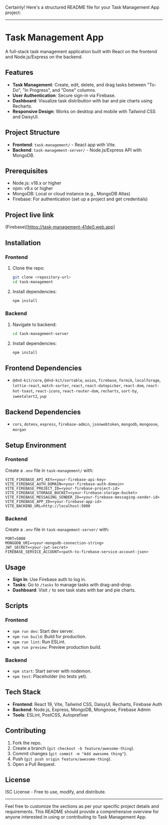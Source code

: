 Certainly! Here's a structured README file for your Task Management App project:

---

# Task Management App

A full-stack task management application built with React on the frontend and Node.js/Express on the backend.

## Features

- **Task Management**: Create, edit, delete, and drag tasks between "To-Do", "In Progress", and "Done" columns.
- **User Authentication**: Secure sign-in via Firebase.
- **Dashboard**: Visualize task distribution with bar and pie charts using Recharts.
- **Responsive Design**: Works on desktop and mobile with Tailwind CSS and DaisyUI.

## Project Structure

- **Frontend**: `task-management/` - React app with Vite.
- **Backend**: `task-management-server/` - Node.js/Express API with MongoDB.

## Prerequisites

- Node.js: v18.x or higher
- npm: v9.x or higher
- MongoDB: Local or cloud instance (e.g., MongoDB Atlas)
- Firebase: For authentication (set up a project and get credentials)

## Project live link
(Firebase)[https://task-management-41de0.web.app]

## Installation

### Frontend

1. Clone the repo:
   ```bash
   git clone <repository-url>
   cd task-management
   ```

2. Install dependencies:
   ```bash
   npm install
   ```

### Backend

1. Navigate to backend:
   ```bash
   cd task-management-server
   ```

2. Install dependencies:
   ```bash
   npm install
   ```

## Frontend Dependencies

- `@dnd-kit/core`, `@dnd-kit/sortable`, `axios`, `firebase`, `formik`, `localforage`, `lottie-react`, `match-sorter`, `react`, `react-datepicker`, `react-dom`, `react-hot-toast`, `react-icons`, `react-router-dom`, `recharts`, `sort-by`, `sweetalert2`, `yup`

## Backend Dependencies

- `cors`, `dotenv`, `express`, `firebase-admin`, `jsonwebtoken`, `mongodb`, `mongoose`, `morgan`

## Setup Environment

### Frontend

Create a `.env` file in `task-management/` with:

```plaintext
VITE_FIREBASE_API_KEY=<your-firebase-api-key>
VITE_FIREBASE_AUTH_DOMAIN=<your-firebase-auth-domain>
VITE_FIREBASE_PROJECT_ID=<your-firebase-project-id>
VITE_FIREBASE_STORAGE_BUCKET=<your-firebase-storage-bucket>
VITE_FIREBASE_MESSAGING_SENDER_ID=<your-firebase-messaging-sender-id>
VITE_FIREBASE_APP_ID=<your-firebase-app-id>
VITE_BACKEND_URL=http://localhost:5000
```

### Backend

Create a `.env` file in `task-management-server/` with:

```plaintext
PORT=5000
MONGODB_URI=<your-mongodb-connection-string>
JWT_SECRET=<your-jwt-secret>
FIREBASE_SERVICE_ACCOUNT=<path-to-firebase-service-account-json>
```

## Usage

- **Sign In**: Use Firebase auth to log in.
- **Tasks**: Go to `/tasks` to manage tasks with drag-and-drop.
- **Dashboard**: Visit `/` to see task stats with bar and pie charts.

## Scripts

### Frontend

- `npm run dev`: Start dev server.
- `npm run build`: Build for production.
- `npm run lint`: Run ESLint.
- `npm run preview`: Preview production build.

### Backend

- `npm start`: Start server with nodemon.
- `npm test`: Placeholder (no tests yet).

## Tech Stack

- **Frontend**: React 19, Vite, Tailwind CSS, DaisyUI, Recharts, Firebase Auth
- **Backend**: Node.js, Express, MongoDB, Mongoose, Firebase Admin
- **Tools**: ESLint, PostCSS, Autoprefixer

## Contributing

1. Fork the repo.
2. Create a branch (`git checkout -b feature/awesome-thing`).
3. Commit changes (`git commit -m "Add awesome thing"`).
4. Push (`git push origin feature/awesome-thing`).
5. Open a Pull Request.

## License

ISC License - Free to use, modify, and distribute.

---

Feel free to customize the sections as per your specific project details and requirements. This README should provide a comprehensive overview for anyone interested in using or contributing to Task Management App.